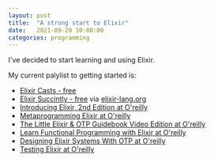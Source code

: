 ```yaml
---
layout: post
title:  "A strong start to Elixir"
date:   2021-09-20 10:00:00
categories: programming
---
```


I've decided to start learning and using Elixir.

My current palylist to getting started is:

- [Elixir Casts - free](https://ElixirCasts.io)
- [Elixir Succintly - free](https://www.syncfusion.com/succinctly-free-ebooks/elixir-succinctly/introduction) via [elixir-lang.org](https://elixir-lang.org)
- [Introducing Elixir, 2nd Edition at O'reilly](https://learning.oreilly.com/library/view/introducing-elixir-2nd/9781491956847/)
- [Metaprogramming Elixir at O'reilly](https://learning.oreilly.com/library/view/metaprogramming-elixir/9781680500622/)
- [The Little Elixir & OTP Guidebook Video Edition at O'reilly](https://learning.oreilly.com/videos/the-little-elixir/9781633430112VE/)
- [Learn Functional Programming with Elixir at O'reilly](https://learning.oreilly.com/library/view/learn-functional-programming/9781680505757/)
- [Designing Elixir Systems With OTP at O'reilly](https://learning.oreilly.com/library/view/designing-elixir-systems/9781680507362/)
- [Testing Elixir at O'reilly](https://learning.oreilly.com/library/view/testing-elixir/9781680508918/)

